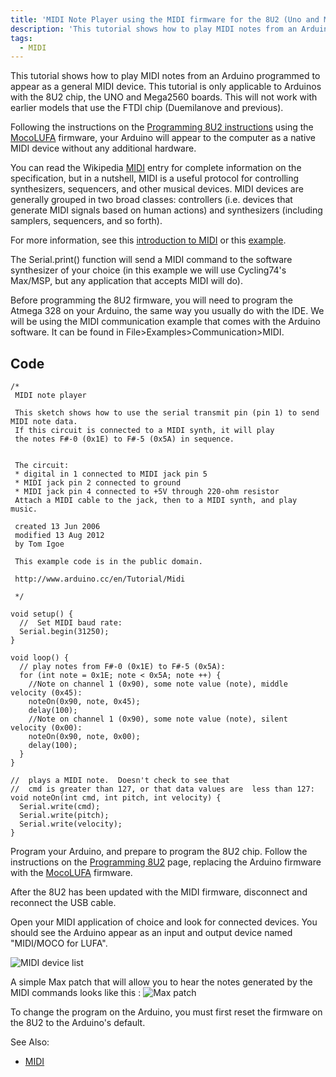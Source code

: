 ```yaml
---
title: 'MIDI Note Player using the MIDI firmware for the 8U2 (Uno and Mega2560 only)'
description: 'This tutorial shows how to play MIDI notes from an Arduino programmed to appear as a general MIDI device.'
tags:
  - MIDI
---
```

This tutorial shows how to play MIDI notes from an Arduino programmed to appear as a general MIDI device. This tutorial is only applicable to Arduinos with the 8U2 chip, the UNO and Mega2560 boards. This will not work with earlier models that use the FTDI chip (Duemilanove and previous).

Following the instructions on the [Programming 8U2 instructions](/hacking/software/DFUProgramming8U2) using the [MocoLUFA](http://web.mac.com/kuwatay/morecat_lab./MocoLUFA.html) firmware, your Arduino will appear to the computer as a native MIDI device without any additional hardware.

You can read the Wikipedia [MIDI](http://en.wikipedia.org/wiki/MIDI) entry for complete information on the specification, but in a nutshell, MIDI is a useful protocol for controlling synthesizers, sequencers, and other musical devices. MIDI devices are generally grouped in two broad classes: controllers (i.e. devices that generate MIDI signals based on human actions) and synthesizers (including samplers, sequencers, and so forth).

For more information, see this [introduction to MIDI](http://www.tigoe.net/pcomp/code/communication/midi) or this [example](http://itp.nyu.edu/physcomp/Labs/MIDIOutput).

The Serial.print() function will send a MIDI command to the software synthesizer of your choice (in this example we will use Cycling74's Max/MSP, but any application that accepts MIDI will do).

Before programming the 8U2 firmware, you will need to program the Atmega 328 on your Arduino, the same way you usually do with the IDE. We will be using the MIDI communication example that comes with the Arduino software. It can be found in File>Examples>Communication>MIDI.

## Code
```
/*
 MIDI note player

 This sketch shows how to use the serial transmit pin (pin 1) to send MIDI note data.
 If this circuit is connected to a MIDI synth, it will play
 the notes F#-0 (0x1E) to F#-5 (0x5A) in sequence.


 The circuit:
 * digital in 1 connected to MIDI jack pin 5
 * MIDI jack pin 2 connected to ground
 * MIDI jack pin 4 connected to +5V through 220-ohm resistor
 Attach a MIDI cable to the jack, then to a MIDI synth, and play music.

 created 13 Jun 2006
 modified 13 Aug 2012
 by Tom Igoe

 This example code is in the public domain.

 http://www.arduino.cc/en/Tutorial/Midi

 */

void setup() {
  //  Set MIDI baud rate:
  Serial.begin(31250);
}

void loop() {
  // play notes from F#-0 (0x1E) to F#-5 (0x5A):
  for (int note = 0x1E; note < 0x5A; note ++) {
    //Note on channel 1 (0x90), some note value (note), middle velocity (0x45):
    noteOn(0x90, note, 0x45);
    delay(100);
    //Note on channel 1 (0x90), some note value (note), silent velocity (0x00):
    noteOn(0x90, note, 0x00);
    delay(100);
  }
}

//  plays a MIDI note.  Doesn't check to see that
//  cmd is greater than 127, or that data values are  less than 127:
void noteOn(int cmd, int pitch, int velocity) {
  Serial.write(cmd);
  Serial.write(pitch);
  Serial.write(velocity);
}
```
Program your Arduino, and prepare to program the 8U2 chip. Follow the instructions on the [Programming 8U2](hacking/software/DFUProgramming8U2/) page, replacing the Arduino firmware with the [MocoLUFA](http://web.mac.com/kuwatay/morecat_lab./MocoLUFA.html) firmware.

After the 8U2 has been updated with the MIDI firmware, disconnect and reconnect the USB cable.

Open your MIDI application of choice and look for connected devices. You should see the Arduino appear as an input and output device named "MIDI/MOCO for LUFA".

![MIDI device list](./assets/MIDI_device_list.png)


A simple Max patch that will allow you to hear the notes generated by the MIDI commands looks like this :
![Max patch](./assets/MIDI_MaxPatch.png)


To change the program on the Arduino, you must first reset the firmware on the 8U2 to the Arduino's default.

See Also:

- [MIDI](https://www.arduino.cc/en/Tutorial/Midi)